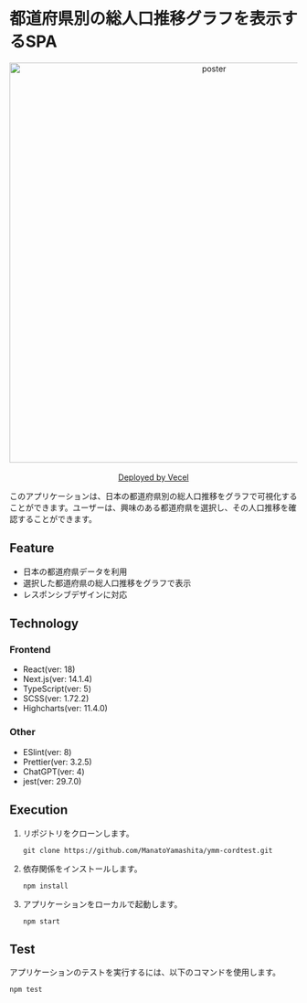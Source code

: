 # 都道府県別の総人口推移グラフを表示するSPA

<p align="center">
  <img alt="poster" src="https://github.com/ManatoYamashita/ymm-cordtest/assets/95745485/5f877541-7879-44bf-9033-f4de679edd90" width="700" style="display:block; margin:auto;" /><br>
  <a href="https://ymm-cordtest.vercel.app" style="display:block; margin:auto;">Deployed by Vecel</a>
</p>

このアプリケーションは、日本の都道府県別の総人口推移をグラフで可視化することができます。ユーザーは、興味のある都道府県を選択し、その人口推移を確認することができます。

## Feature

- 日本の都道府県データを利用
- 選択した都道府県の総人口推移をグラフで表示
- レスポンシブデザインに対応

## Technology

### Frontend

- React(ver: 18)
- Next.js(ver: 14.1.4)
- TypeScript(ver: 5)
- SCSS(ver: 1.72.2)
- Highcharts(ver: 11.4.0)

### Other
- ESlint(ver: 8)
- Prettier(ver: 3.2.5)
- ChatGPT(ver: 4)
- jest(ver: 29.7.0)

## Execution

1. リポジトリをクローンします。
   ```
   git clone https://github.com/ManatoYamashita/ymm-cordtest.git
   ```
2. 依存関係をインストールします。
   ```
   npm install
   ```
3. アプリケーションをローカルで起動します。
   ```
   npm start
   ```

## Test

アプリケーションのテストを実行するには、以下のコマンドを使用します。
  ```
  npm test
  ```
